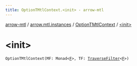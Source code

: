 ```yaml
---
title: OptionTMtlContext.<init> - arrow-mtl
---
```


[arrow-mtl](../../index.html) / [arrow.mtl.instances](../index.html) / [OptionTMtlContext](index.html) / [&lt;init&gt;](./-init-.html)

# &lt;init&gt;

`OptionTMtlContext(MF: Monad<`[`F`](index.html#F)`>, TF: `[`TraverseFilter`](../../arrow.mtl.typeclasses/-traverse-filter/index.html)`<`[`F`](index.html#F)`>)`
